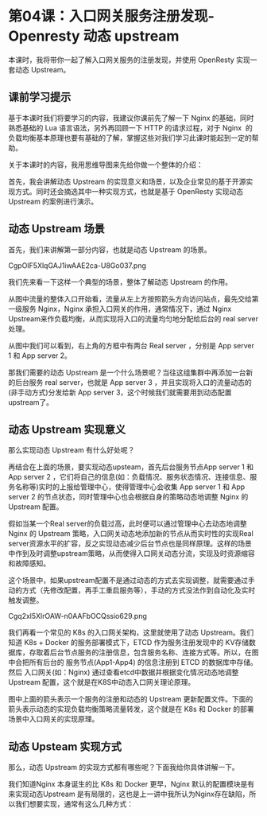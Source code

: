 # 第04课：入口网关服务注册发现-Openresty 动态 upstream
本课时，我将带你一起了解入口网关服务的注册发现，并使用 OpenResty 实现一套动态 Upstream。

## 课前学习提示

基于本课时我们将要学习的内容，我建议你课前先了解一下 Nginx 的基础，同时熟悉基础的 Lua 语言语法，另外再回顾一下 HTTP 的请求过程，对于 Nginx  的负载均衡基本原理也要有基础的了解，掌握这些对我们学习此课时能起到一定的帮助。



关于本课时的内容，我用思维导图来先给你做一个整体的介绍：



首先，我会讲解动态 Upstream 的实现意义和场景，以及企业常见的基于开源实现方式。同时还会摘选其中一种实现方式，也就是基于 OpenResty 实现动态 Upstream 的案例进行演示。

## 动态 Upstream 场景

首先，我们来讲解第一部分内容，也就是动态 Upstream 的场景。

CgpOIF5XlqGAJ1iwAAE2ca-U8Go037.png

我们先来看一下这样一个典型的场景，整体了解动态 Upstream 的作用。



从图中流量的整体入口开始看，流量从左上方按照箭头方向访问站点，最先交给第一级服务 Nginx，Nginx 承担入口网关的作用，通常情况下，通过 Nginx Upstream来作负载均衡，从而实现将入口的流量均匀地分配给后台的 real server处理。



从图中我们可以看到，右上角的方框中有两台 Real server ，分别是 App server 1 和 App server 2。



那我们需要的动态 Upstream 是一个什么场景呢？当往这组集群中再添加一台新的后台服务 real server，也就是 App server 3 ，并且实现将入口的流量动态的(非手动方式)分发给新 App server 3，这个时候我们就需要用到动态配置upstream了。

## 动态 Upstream 实现意义

那么实现动态 Upstream 有什么好处呢？



再结合在上面的场景，要实现动态upsteam，首先后台服务节点App server 1 和 App server 2 ，它们将自己的信息(如：负载情况、服务状态情况、连接信息、服务名称等)实时的上报给管理中心，使得管理中心会收集 App server 1 和 App server 2 的节点状态，同时管理中心也会根据自身的策略动态地调整 Nginx 的 Upstream 配置。



假如当某一个Real server的负载过高，此时便可以通过管理中心去动态地调整 Nginx 的 Upstream 策略，入口网关动态地添加新的节点从而实时性的实现Real server资源水平的扩容，反之实现动态减少后台节点也是同样原理。这样的场景中作到及时调整upstream策略，从而使得入口网关动态分流，实现及时资源缩容和故障感知。



这个场景中，如果upstream配置不是通过动态的方式去实现调整，就需要通过手动的方式（先修改配置，再手工重启服务等），手动的方式没法作到自动化及实时触发调整。


Cgq2xl5XlrOAW-n0AAFbOCQssio629.png


我们再看一个常见的 K8s 的入口网关架构，这里就使用了动态 Upstream。我们知道 K8s + Docker 的服务部署模式下，ETCD 作为服务注册发现中的 KV存储数据库，存取着后台节点服务的注册信息，包含服务名称、连接方式等。所以，在图中会把所有后台的 服务节点(App1-App4) 的信息注册到 ETCD 的数据库中存储。然后 入口网关(如：Nginx) 通过查看etcd中数据并根据变化情况动态地调整 Upstream 配置，这个就是在K8S中动态入口网关理论原理。



图中上面的箭头表示一个服务的注册和动态的 Upstream 更新配置文件。下面的箭头表示动态的实现负载均衡策略流量转发，这个就是在 K8s 和 Docker 的部署场景中入口网关的实现原理。

## 动态 Upsteam 实现方式

那么，动态 Upstream 的实现方式都有哪些呢？下面我给你具体讲解一下。



我们知道Nginx 本身诞生的比 K8s 和 Docker 更早，Nginx 默认的配置模块是有来实现动态Upstream 是有局限的，这也是上一讲中我所认为Nginx存在缺陷，所以我们想要实现，通常有这么几种方式：
